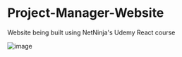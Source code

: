 # Project-Manager-Website

Website being built using NetNinja's Udemy React course

![image](https://user-images.githubusercontent.com/77747704/197316646-52978239-2814-44ab-8a07-48d48a00f7cf.png)
